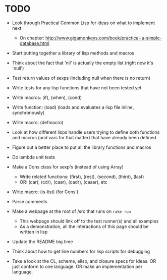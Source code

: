 # TODO

* Look through Practical Common Lisp for ideas on what to implement next
	* On chapter: http://www.gigamonkeys.com/book/practical-a-simple-database.html

* Start putting together a library of lisp methods and macros
* Think about the fact that 'nil' is actually the empty list (right now it's 'null')
* Test return values of sexps (including null when there is no return)
* Write tests for any lisp functions that have not been tested yet
* Write macros: (if), (when), (cond)
* Write function: (load) (loads and evaluates a lisp file inline, synchronously)
* Write macro: (defmacro)
* Look at how different lisps handle users trying to define both functions and macros (and vars for that matter) that have already been defined
* Figure out a better place to put all the library functions and macros
* Do lambda unit tests
* Make a Cons class for sexp's (instead of using Array)
	* Write related functions: (first), (rest), (second), (third), (last)
	* OR: (car), (cdr), (caar), (cadr), (caaar), etc
* Write macro: (is-list) (for Cons')
* Parse comments
* Make a webpage at the root of /src that runs on `rake run`
	* This webpage should link off to the test runner(s) and all examples
	* As a demonstration, all the interactions of this page should be written in lisp
* Update the README big time
* Think about how to get line numbers for lisp scripts for debugging
* Take a look at the CL, scheme, elisp, and closure specs for ideas. OR just conform to one language. OR make an implementation per language.
